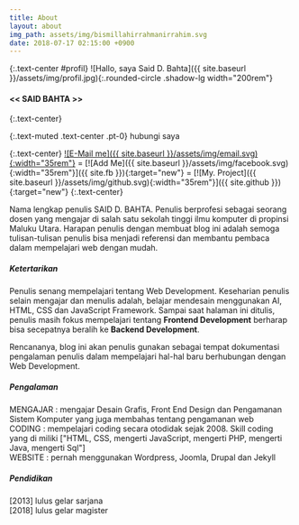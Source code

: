 ```yaml
---
title: About
layout: about
img_path: assets/img/bismillahirrahmanirrahim.svg
date: 2018-07-17 02:15:00 +0900
---
```

{:.text-center #profil}
![Hallo, saya Said D. Bahta]({{ site.baseurl }}/assets/img/profil.jpg){:.rounded-circle .shadow-lg width="200rem"}
#### << SAID BAHTA >> <br>
{:.text-center}

{:.text-muted .text-center .pt-0}
hubungi saya

{:.text-center}
[![E-Mail me]({{ site.baseurl }}/assets/img/email.svg){:width="35rem"}](mailto:{{site.email}}) = 
[![Add Me]({{ site.baseurl }}/assets/img/facebook.svg){:width="35rem"}]({{ site.fb }}){:target="new"} =
[![My. Project]({{ site.baseurl }}/assets/img/github.svg){:width="35rem"}]({{ site.github }}){:target="new"}
{:.text-center}


Nama lengkap penulis SAID D. BAHTA. Penulis berprofesi sebagai seorang dosen yang mengajar di salah satu sekolah tinggi ilmu komputer di propinsi Maluku Utara. Harapan penulis dengan membuat blog ini adalah semoga tulisan-tulisan penulis bisa menjadi referensi dan membantu pembaca dalam mempelajari web dengan mudah. 

##### Ketertarikan
Penulis senang mempelajari tentang Web Development. Keseharian penulis selain mengajar dan menulis adalah, belajar mendesain menggunakan AI, HTML, CSS dan JavaScript Framework. Sampai saat halaman ini ditulis, penulis masih fokus mempelajari tentang __Frontend Development__ berharap bisa secepatnya beralih ke __Backend Development__. 

Rencananya, blog ini akan penulis gunakan sebagai tempat dokumentasi pengalaman penulis dalam mempelajari hal-hal baru berhubungan dengan Web Development.

##### Pengalaman
MENGAJAR : mengajar Desain Grafis, Front End Design dan Pengamanan Sistem Komputer yang juga membahas tentang pengamanan web <br>
CODING : mempelajari coding secara otodidak sejak 2008. Skill coding yang di miliki ["HTML, CSS, mengerti JavaScript, mengerti PHP, mengerti Java, mengerti Sql"]<br>
WEBSITE : pernah menggunakan Wordpress, Joomla, Drupal dan Jekyll

##### Pendidikan 
[2013] lulus gelar sarjana<br>
[2018] lulus gelar magister 